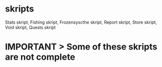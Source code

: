 # skripts
Stats skript,
Fishing skript,
Frozensyscthe skript,
Report skript,
Store skript,
Void skript,
Quests skript

# IMPORTANT > Some of these skripts are not complete
